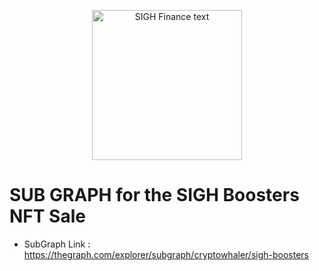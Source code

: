 <p align="center">
<img src="https://user-images.githubusercontent.com/53361416/106990423-3a8ee580-679a-11eb-9094-f275331c0919.png" alt="SIGH Finance text" width="240" height="240">
</p>


# SUB GRAPH for the SIGH Boosters NFT Sale

- SubGraph Link : https://thegraph.com/explorer/subgraph/cryptowhaler/sigh-boosters


